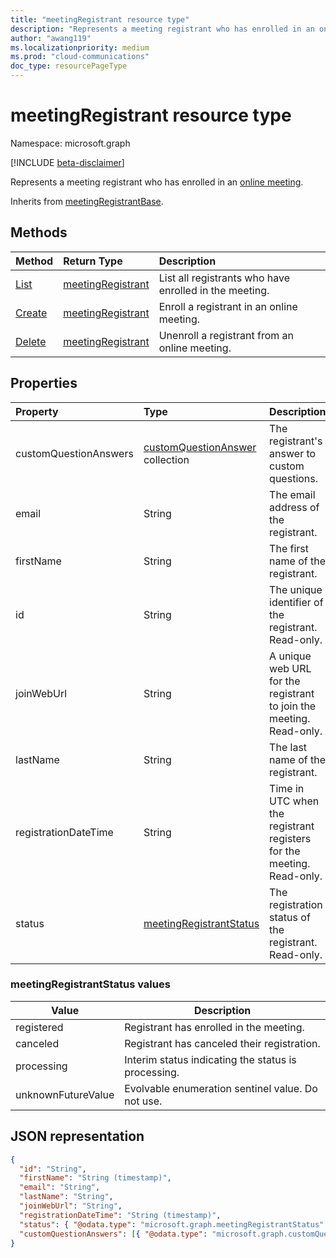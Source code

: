 ```yaml
---
title: "meetingRegistrant resource type"
description: "Represents a meeting registrant who has enrolled in an online meeting."
author: "awang119"
ms.localizationpriority: medium
ms.prod: "cloud-communications"
doc_type: resourcePageType
---
```


# meetingRegistrant resource type

Namespace: microsoft.graph

[!INCLUDE [beta-disclaimer](../../includes/beta-disclaimer.md)]

Represents a meeting registrant who has enrolled in an [online meeting](onlinemeeting.md). 

Inherits from [meetingRegistrantBase](meetingregistrantbase.md).

## Methods

| Method | Return Type | Description |
| :----- | :---------- | :---------- |
|[List](../api/meetingregistration-list-registrants.md) | [meetingRegistrant](meetingregistrant.md) | List all registrants who have enrolled in the meeting. |
|[Create](../api/meetingregistration-post-registrants.md) | [meetingRegistrant](meetingregistrant.md) | Enroll a registrant in an online meeting. |
|[Delete](../api/meetingregistrant-delete.md) | [meetingRegistrant](meetingregistrant.md) | Unenroll a registrant from an online meeting. |

## Properties

| Property | Type | Description |
| :------- | :--- | :---------- |
| customQuestionAnswers | [customQuestionAnswer](customQuestionAnswer.md) collection | The registrant's answer to custom questions. |
| email | String | The email address of the registrant. |
| firstName | String | The first name of the registrant. |
| id | String | The unique identifier of the registrant. Read-only. |
| joinWebUrl | String | A unique web URL for the registrant to join the meeting. Read-only. |
| lastName | String | The last name of the registrant. |
| registrationDateTime | String | Time in UTC when the registrant registers for the meeting. Read-only. |
| status | [meetingRegistrantStatus](#meetingregistrantstatus-values) | The registration status of the registrant. Read-only. |

### meetingRegistrantStatus values

| Value              | Description |
|--------------------|-------------|
| registered | Registrant has enrolled in the meeting. |
| canceled | Registrant has canceled their registration. |
| processing | Interim status indicating the status is processing. |
| unknownFutureValue | Evolvable enumeration sentinel value. Do not use. |

## JSON representation

<!-- {
  "blockType": "resource",
  "@odata.type": "microsoft.graph.meetingRegistrant"
}-->

```json
{
  "id": "String",
  "firstName": "String (timestamp)",
  "email": "String",
  "lastName": "String",
  "joinWebUrl": "String",
  "registrationDateTime": "String (timestamp)",
  "status": { "@odata.type": "microsoft.graph.meetingRegistrantStatus" },
  "customQuestionAnswers": [{ "@odata.type": "microsoft.graph.customQuestionAnswer" }]
}
```
